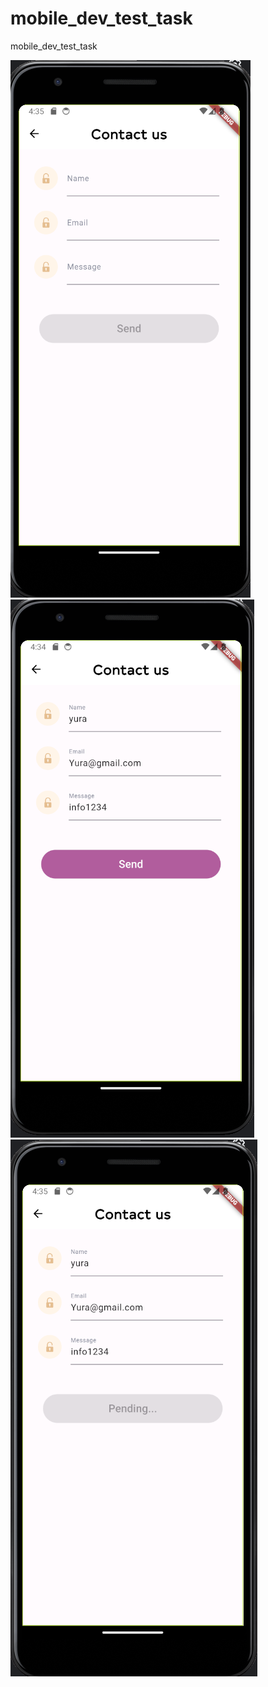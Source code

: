 # mobile_dev_test_task

mobile_dev_test_task

![Alt text](image-2.png)
![Alt text](image.png)
![Alt text](image-1.png)
